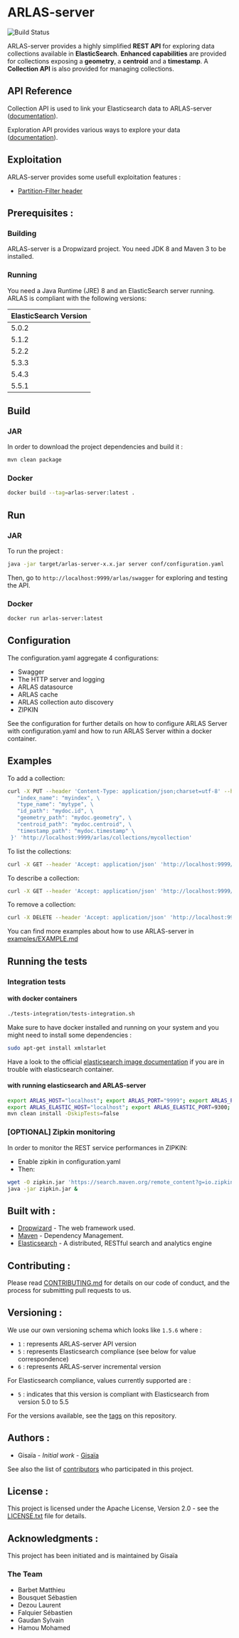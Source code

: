 # ARLAS-server

![Build Status](https://img.shields.io/travis/gisaia/ARLAS-server/develop.svg?label=develop)

ARLAS-server provides a highly simplified **REST API** for exploring data collections available in **ElasticSearch**.
**Enhanced capabilities** are provided for collections exposing a **geometry**, a **centroid** and a **timestamp**. A **Collection API** is also provided for managing collections.

## API Reference

Collection API is used to link your Elasticsearch data to ARLAS-server ([documentation](doc/api/API-Collection-definition.md)).

Exploration API provides various ways to explore your data ([documentation](doc/api/API-Explore-definition.md)).

## Exploitation

ARLAS-server provides some usefull exploitation features :

* [Partition-Filter header](doc/api/API-Explore-definition.md#partition-filtering)

## Prerequisites :

### Building

ARLAS-server is a Dropwizard project. You need JDK 8 and Maven 3 to be installed.

### Running

You need a Java Runtime (JRE) 8 and an ElasticSearch server running. ARLAS is compliant with the following versions:

| ElasticSearch Version |
|  ---  |
| 5.0.2 |
| 5.1.2 |
| 5.2.2 |
| 5.3.3 |
| 5.4.3 |
| 5.5.1 |

## Build

### JAR
In order to download the project dependencies and build it :

```sh
mvn clean package
```
### Docker

```sh
docker build --tag=arlas-server:latest .
```

## Run

### JAR

To run the project :

```sh
java -jar target/arlas-server-x.x.jar server conf/configuration.yaml
```

Then, go to `http://localhost:9999/arlas/swagger` for exploring and testing the API.

### Docker

```sh
docker run arlas-server:latest
```

## Configuration

The configuration.yaml aggregate 4 configurations:
- Swagger
- The HTTP server and logging
- ARLAS datasource
- ARLAS cache
- ARLAS collection auto discovery
- ZIPKIN

See the configuration for further details on how to configure ARLAS Server with configuration.yaml and how to run ARLAS Server within a docker container.

## Examples

To add a collection:

```sh
curl -X PUT --header 'Content-Type: application/json;charset=utf-8' --header 'Accept: application/json' -d '{ \
   "index_name": "myindex", \
   "type_name": "mytype", \
   "id_path": "mydoc.id", \
   "geometry_path": "mydoc.geometry", \
   "centroid_path": "mydoc.centroid", \
   "timestamp_path": "mydoc.timestamp" \
 }' 'http://localhost:9999/arlas/collections/mycollection'
```

To list the collections:
```sh
curl -X GET --header 'Accept: application/json' 'http://localhost:9999/arlas/collections'
```

To describe a collection:
```sh
curl -X GET --header 'Accept: application/json' 'http://localhost:9999/arlas/collections/mycollection'
```

To remove a collection:
```sh
curl -X DELETE --header 'Accept: application/json' 'http://localhost:9999/arlas/collections/mycollection'
```

You can find more examples about how to use ARLAS-server in [examples/EXAMPLE.md](examples/EXAMPLE.md)

## Running the tests
### Integration tests
#### with docker containers

```sh
./tests-integration/tests-integration.sh
```

Make sure to have docker installed and running on your system and you might need to install some dependencies :

```sh
sudo apt-get install xmlstarlet
```

Have a look to the official [elasticsearch image documentation](https://www.elastic.co/guide/en/elasticsearch/reference/current/docker.html) if you are in trouble with elasticsearch container.

#### with running elasticsearch and ARLAS-server

```sh
export ARLAS_HOST="localhost"; export ARLAS_PORT="9999"; export ARLAS_PREFIX="/arlas/";
export ARLAS_ELASTIC_HOST="localhost"; export ARLAS_ELASTIC_PORT=9300;
mvn clean install -DskipTests=false
```

### [OPTIONAL] Zipkin monitoring
In order to monitor the REST service performances in ZIPKIN:
- Enable zipkin in configuration.yaml
- Then:

```sh
wget -O zipkin.jar 'https://search.maven.org/remote_content?g=io.zipkin.java&a=zipkin-server&v=LATEST&c=exec'
java -jar zipkin.jar &
```

## Built with :

- [Dropwizard](http://www.dropwizard.io) - The web framework used.
- [Maven](https://maven.apache.org/) - Dependency Management.
- [Elasticsearch](https://www.elastic.co/) -  A distributed, RESTful search and analytics engine

## Contributing :

Please read [CONTRIBUTING.md](CONTRIBUTING.md) for details on our code of conduct, and the process for submitting pull requests to us.

## Versioning :

We use our own versioning schema which looks like ```1.5.6``` where :

- `1` : represents ARLAS-server API version
- `5` : represents Elasticsearch compliance (see below for value correspondence)
- `6` : represents ARLAS-server incremental version

For Elasticsearch compliance, values currently supported are :

- `5` : indicates that this version is compliant with Elasticsearch from version 5.0 to 5.5

For the versions available, see the [tags](https://gitlab.com/GISAIA.ARLAS/ARLAS-server/tags) on this repository.

## Authors :

- Gisaïa - *Initial work* - [Gisaïa](http://gisaia.fr/)

See also the list of [contributors](https://gitlab.com/GISAIA.ARLAS/ARLAS-server/graphs/develop) who participated in this project.

## License :

This project is licensed under the Apache License, Version 2.0 - see the [LICENSE.txt](LICENSE.txt) file for details.

## Acknowledgments :
This project has been initiated and is maintained by Gisaïa

### The Team
- Barbet Matthieu
- Bousquet Sébastien
- Dezou Laurent
- Falquier Sébastien
- Gaudan Sylvain
- Hamou Mohamed
